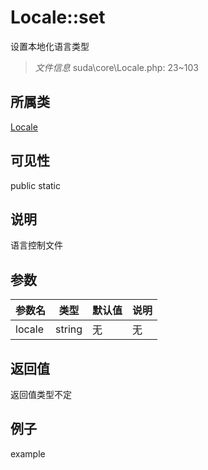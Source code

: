 # Locale::set

设置本地化语言类型

> *文件信息* suda\core\Locale.php: 23~103

## 所属类 

[Locale](../Locale.md)

## 可见性

 public static

## 说明

语言控制文件


## 参数


| 参数名 | 类型 | 默认值 | 说明 |
|--------|-----|-------|-------|
| locale |  string | 无 | 无 |



## 返回值

返回值类型不定


## 例子

example